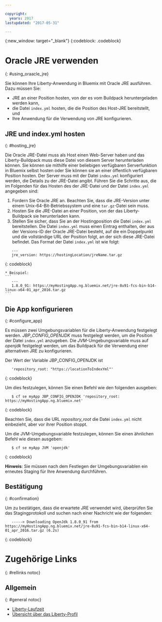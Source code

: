```yaml
---

copyright:
  years: 2017
lastupdated: "2017-05-31"

---
```


{:new_window: target="_blank"}
{:codeblock: .codeblock}

# Oracle JRE verwenden
{: #using_oraacle_jre}

Sie können Ihre Liberty-Anwendung in Bluemix mit Oracle JRE ausführen. Dazu müssen Sie:
* JRE an einer Position hosten, von der es vom Buildpack heruntergeladen werden kann,
* die Datei `index.yml` hosten, die die Position des Host-JRE bereitstellt, und
* Ihre Anwendung für die Verwendung von JRE konfigurieren.

## JRE und index.yml hosten
{: #hosting_jre}

Die Oracle JRE-Datei muss als Host einen Web-Server haben und das Liberty-Buildpack muss diese Datei von diesem Server herunterladen können. Sie können sie mithilfe einer beliebigen verfügbaren Serverfunktion in Bluemix selbst hosten oder Sie können sie an einer öffentlich verfügbaren Position hosten. Der Server muss mit der Datei `index.yml` konfiguriert werden, die Details zu der JRE-Datei angibt. Führen Sie die Schritte aus, die im Folgenden für das Hosten des der JRE-Datei und der Datei `index.yml` angegeben sind:
  1. Fordern Sie Oracle JRE an. Beachten Sie, dass die JRE-Version unter einem Unix-64-Bit-Betriebssystem und eine `tar.gz`-Datei sein muss.
  2. Hosten Sie die JRE-Datei an einer Position, von der das Liberty-Buildpack sie herunterladen kann.
  3. Stellen Sie sicher, dass Sie an der Hostingposition die Datei `index.yml` bereitstellen. Die Datei `index.yml`  muss einen Eintrag enthalten, der aus der Versions-ID der Oracle JRE-Datei besteht, auf die ein Doppelpunkt und die vollständige URL der Position folgt, an der sich diese JRE-Datei befindet. Das Format der Datei `index.yml` ist wie folgt:
```
   ---
   jre_version: https://hostingLocation/jreName.tar.gz
```
{: codeblock}

    * Beispiel:
    ```
       ---
       1.8.0_91: https://myHostingApp.ng.bluemix.net/jre-8u91-fcs-bin-b14-linux-x64-01_apr_2016.tar.gz
    ```

## Die App konfigurieren
{: #configure_app}

Es müssen zwei Umgebungsvariablen für die Liberty-Anwendung festgelegt werden. *JBP_CONFIG_OPENJDK* muss festgelegt werden, um die Position der Datei `index.yml` anzugeben. Die *JVM*-Umgebungsvariable muss auf *openjdk* festgelegt werden, um das Buildpack für die Verwendung einer alternativen JRE zu konfigurieren.

Der Wert der Variable JBP_CONFIG_OPENJDK ist
```
   'repository_root: "https://locationToIndexYml"'
```
{: codeblock}

Um dies festzulegen, können Sie einen Befehl wie den folgenden ausgeben:
```
   $ cf se myApp JBP_CONFIG_OPENJDK 'repository_root: https://myHostingApp.ng.bluemix.net'
```
{: codeblock}

Beachten Sie, dass die URL *repository_root* die Datei `index.yml` nicht einbezieht, aber vor ihrer Position stoppt.

Um die JVM-Umgebungsvariable festzulegen, können Sie einen ähnlichen Befehl wie diesen ausgeben:
```
   $ cf se myApp JVM 'openjdk'
```
{: codeblock}

**Hinweis**: Sie müssen nach dem Festlegen der Umgebungsvariablen ein erneutes Staging für Ihre Anwendung durchführen.

## Bestätigung
{: #confirmation}

Um zu bestätigen, dass die erwartete JRE verwendet wird, überprüfen Sie das Stagingprotokoll und suchen nach einer Nachricht wie der folgenden: 
```
   -----> Downloading OpenJdk 1.8.0_91 from https://myHostingApp.ng.bluemix.net/jre-8u91-fcs-bin-b14-linux-x64-01_apr_2016.tar.gz (6.2s)
```
{: codeblock}

# Zugehörige Links
{: #rellinks notoc}
## Allgemein
{: #general notoc}
* [Liberty-Laufzeit](index.html)
* [Übersicht über das Liberty-Profil](http://www-01.ibm.com/support/knowledgecenter/SSAW57_8.5.5/com.ibm.websphere.wlp.nd.doc/ae/cwlp_about.html)
